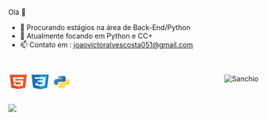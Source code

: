 Olá 👋

- 🔭 Procurando estágios na área de Back-End/Python 
- 📕 Atualmente focando em Python e CC+
- 📫 Contato em : joaovictoralvescosta051@gmail.com

 ##
 
 
<div style="display: inline_block"><br>
 
  <img align="center" alt="sak-HTML" height="30" width="40" src="https://raw.githubusercontent.com/devicons/devicon/master/icons/html5/html5-original.svg">
  <img align="center" alt="sak-CSS" height="30" width="40" src="https://raw.githubusercontent.com/devicons/devicon/master/icons/css3/css3-original.svg">
  <img align="center" alt="sak-Python" height="30" width="40" src="https://raw.githubusercontent.com/devicons/devicon/master/icons/python/python-original.svg">
  <img align="right" height="175em" alt="Sanchio" src="https://c.tenor.com/2z7NVAVjM_YAAAAd/guts-berserk.gif">
</div>
 
 ##
 
 <div> 
  <a href="https://twitter.com/eusak_" target="_blank"><img src="https://img.shields.io/badge/Twitter-1DA1F2?style=for-the-badge&logo=twitter&logoColor=white" target="_blank"></a>
  

